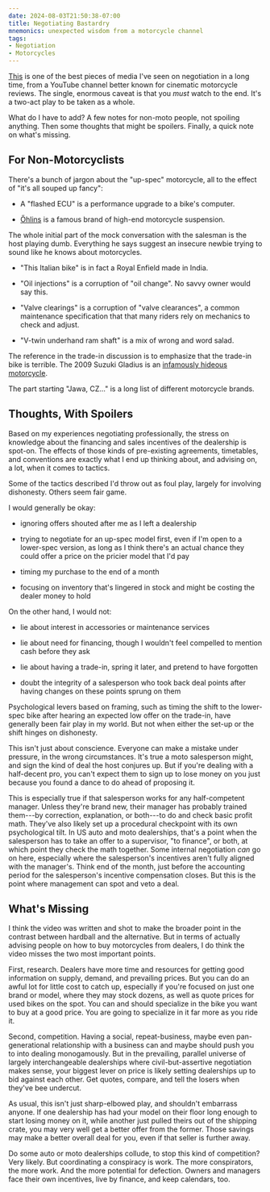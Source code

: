 ```yaml
---
date: 2024-08-03T21:50:38-07:00
title: Negotiating Bastardry
mnemonics: unexpected wisdom from a motorcycle channel
tags:
- Negotiation
- Motorcycles
---
```


[This](https://www.youtube.com/watch?v=Fbr3JZAXDxA) is one of the best pieces of media I've seen on negotiation in a long time, from a YouTube channel better known for cinematic motorcycle reviews.  The single, enormous caveat is that you _must_ watch to the end.  It's a two-act play to be taken as a whole.

What do I have to add?  A few notes for non-moto people, not spoiling anything.  Then some thoughts that might be spoilers.  Finally, a quick note on what's missing.

## For Non-Motorcyclists

There's a bunch of jargon about the "up-spec" motorcycle, all to the effect of "it's all souped up fancy":

- A "flashed ECU" is a performance upgrade to a bike's computer.

- [Őhlins](https://www.ohlins.com/) is a famous brand of high-end motorcycle suspension.

The whole initial part of the mock conversation with the salesman is the host playing dumb.  Everything he says suggest an insecure newbie trying to sound like he knows about motorcycles.

- "This Italian bike" is in fact a Royal Enfield made in India.

- "Oil injections" is a corruption of "oil change".  No savvy owner would say this.

- "Valve clearings" is a corruption of "valve clearances", a common maintenance specification that that many riders rely on mechanics to check and adjust.

- "V-twin underhand ram shaft" is a mix of wrong and word salad.

The reference in the trade-in discussion is to emphasize that the trade-in bike is terrible.  The 2009 Suzuki Gladius is an [infamously hideous motorcycle](https://www.suzukicycles.org/SV-series/SFV650-Gladius.shtml).

The part starting "Jawa, CZ..." is a long list of different motorcycle brands.

## Thoughts, With Spoilers

Based on my experiences negotiating professionally, the stress on knowledge about the financing and sales incentives of the dealership is spot-on.  The effects of those kinds of pre-existing agreements, timetables, and conventions are exactly what I end up thinking about, and advising on, a lot, when it comes to tactics.

Some of the tactics described I'd throw out as foul play, largely for involving dishonesty.  Others seem fair game.

I would generally be okay:

- ignoring offers shouted after me as I left a dealership

- trying to negotiate for an up-spec model first, even if I'm open to a lower-spec version, as long as I think there's an actual chance they could offer a price on the pricier model that I'd pay

- timing my purchase to the end of a month

- focusing on inventory that's lingered in stock and might be costing the dealer money to hold

On the other hand, I would not:

- lie about interest in accessories or maintenance services

- lie about need for financing, though I wouldn't feel compelled to mention cash before they ask

- lie about having a trade-in, spring it later, and pretend to have forgotten

- doubt the integrity of a salesperson who took back deal points after having changes on these points sprung on them

Psychological levers based on framing, such as timing the shift to the lower-spec bike after hearing an expected low offer on the trade-in, have generally been fair play in my world.  But not when either the set-up or the shift hinges on dishonesty.

This isn't just about conscience.  Everyone can make a mistake under pressure, in the wrong circumstances.  It's true a moto salesperson might, and sign the kind of deal the host conjures up.  But if you're dealing with a half-decent pro, you can't expect them to sign up to lose money on you just because you found a dance to do ahead of proposing it.

This is especially true if that salesperson works for any half-competent manager.  Unless they're brand new, their manager has probably trained them---by correction, explanation, or both---to do and check basic profit math.  They've also likely set up a procedural checkpoint with its own psychological tilt.  In US auto and moto dealerships, that's a point when the salesperson has to take an offer to a supervisor, "to finance", or both, at which point they check the math together.  Some internal negotiation _can_ go on here, especially where the salesperson's incentives aren't fully aligned with the manager's.  Think end of the month, just before the accounting period for the salesperson's incentive compensation closes.  But this is the point where management can spot and veto a deal.

## What's Missing

I think the video was written and shot to make the broader point in the contrast between hardball and the alternative.  But in terms of actually advising people on how to buy motorcycles from dealers, I do think the video misses the two most important points.

First, research.  Dealers have more time and resources for getting good information on supply, demand, and prevailing prices.  But you can do an awful lot for little cost to catch up, especially if you're focused on just one brand or model, where they may stock dozens, as well as quote prices for used bikes on the spot.  You can and should specialize in the bike you want to buy at a good price.  You are going to specialize in it far more as you ride it.

Second, competition.  Having a social, repeat-business, maybe even pan-generational relationship with a business can and maybe should push you to into dealing monogamously.  But in the prevailing, parallel universe of largely interchangeable dealerships where civil-but-assertive negotiation makes sense, your biggest lever on price is likely setting dealerships up to bid against each other.  Get quotes, compare, and tell the losers when they've bee undercut.

As usual, this isn't just sharp-elbowed play, and shouldn't embarrass anyone.  If one dealership has had your model on their floor long enough to start losing money on it, while another just pulled theirs out of the shipping crate, you may very well get a better offer from the former.  Those savings may make a better overall deal for you, even if that seller is further away.

Do some auto or moto dealerships collude, to stop this kind of competition?  Very likely.  But coordinating a conspiracy is work.  The more conspirators, the more work.  And the more potential for defection.  Owners and managers face their own incentives, live by finance, and keep calendars, too.
